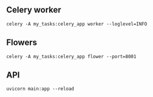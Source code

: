 ## Celery worker
`celery -A my_tasks:celery_app worker --loglevel=INFO`

## Flowers
`celery -A my_tasks:celery_app flower --port=8001`

## API
`uvicorn main:app --reload`
